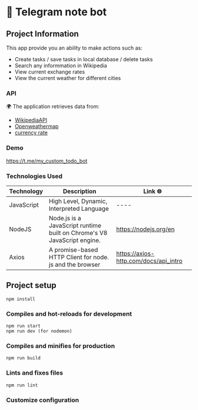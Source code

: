 # 🤖 Telegram note bot

## Project Information

This app provide you an ability to make actions such as:

- Create tasks / save tasks in local database / delete tasks
- Search any informmation in Wikipedia
- View current exchange rates
- View the current weather for different cities

### API

🌍 The application retrieves data from:

- [WikipediaAPI](https://ru.wikipedia.org/w/api.php)
- [Openweathermap](https://openweathermap.org)
- [currency rate](https://www.cbr-xml-daily.ru/daily_json.js)

### Demo

https://t.me/my_custom_todo_bot

### Technologies Used

| Technology | Description                                                             | Link 🌐                               |
| ---------- | ----------------------------------------------------------------------- | ------------------------------------- |
| JavaScript | High Level, Dynamic, Interpreted Language                               | ----                                  |
| NodeJS     | Node.js is a JavaScript runtime built on Chrome's V8 JavaScript engine. | https://nodejs.org/en                 |
| Axios      | A promise-based HTTP Client for node. js and the browser                | https://axios-http.com/docs/api_intro |

## Project setup

```
npm install
```

### Compiles and hot-reloads for development

```
npm run start
npm run dev (for nodemon)
```

### Compiles and minifies for production

```
npm run build
```

### Lints and fixes files

```
npm run lint
```

### Customize configuration
